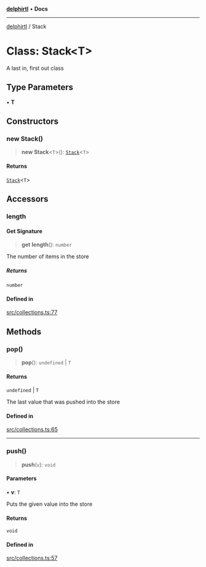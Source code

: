 [**delphirtl**](../README.md) • **Docs**

***

[delphirtl](../globals.md) / Stack

# Class: Stack\<T\>

A last in, first out class

## Type Parameters

• **T**

## Constructors

### new Stack()

> **new Stack**\<`T`\>(): [`Stack`](Stack.md)\<`T`\>

#### Returns

[`Stack`](Stack.md)\<`T`\>

## Accessors

### length

#### Get Signature

> **get** **length**(): `number`

The number of items in the store

##### Returns

`number`

#### Defined in

[src/collections.ts:77](https://github.com/chuacw/delphirtl/blob/b3907023d1eb39f3475defc4550602b3d9c50b9d/src/collections.ts#L77)

## Methods

### pop()

> **pop**(): `undefined` \| `T`

#### Returns

`undefined` \| `T`

The last value that was pushed into the store

#### Defined in

[src/collections.ts:65](https://github.com/chuacw/delphirtl/blob/b3907023d1eb39f3475defc4550602b3d9c50b9d/src/collections.ts#L65)

***

### push()

> **push**(`v`): `void`

#### Parameters

• **v**: `T`

Puts the given value into the store

#### Returns

`void`

#### Defined in

[src/collections.ts:57](https://github.com/chuacw/delphirtl/blob/b3907023d1eb39f3475defc4550602b3d9c50b9d/src/collections.ts#L57)
